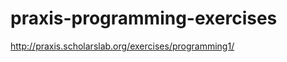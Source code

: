 praxis-programming-exercises
============================

http://praxis.scholarslab.org/exercises/programming1/